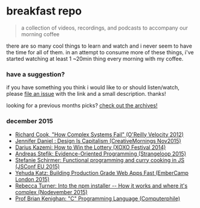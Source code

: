 # breakfast repo
> a collection of videos, recordings, and podcasts to accompany our morning coffee

there are so many cool things to learn and watch and i never seem to have the time for all of them. in an attempt to consume more of these things, i've started watching at least 1 ~20min thing every morning with my coffee.

### have a suggestion?

if you have something you think i would like to or should listen/watch, please [file an issue](https://github.com/ashleygwilliams/breakfast-repo/issues/new) with the link and a small description. thanks!

looking for a previous months picks? [check out the archives!](https://github.com/ashleygwilliams/breakfast-repo/tree/master/archives) 

### december 2015

- [Richard Cook, "How Complex Systems Fail" (O'Reilly Velocity 2012)](https://www.youtube.com/watch?v=2S0k12uZR14)
- [Jennifer Daniel : Design Is Capitalism (CreativeMornings Nov2015)](https://www.youtube.com/watch?v=O4s-H9R7uvY)
- [Darius Kazemi: How to Win the Lottery (XOXO Festival 2014)](https://www.youtube.com/watch?v=l_F9jxsfGCw)
- [Andreas Stefik: Evidence-Oriented Programming (Strangeloop 2015)](https://www.youtube.com/watch?v=uEFrE6cgVNY)
- [Stefanie Schirmer: Functional programming and curry cooking in JS (JSConf EU 2015)](https://www.youtube.com/watch?v=6Qx5ZAbfqjo)
- [Yehuda Katz: Building Production Grade Web Apps Fast (EmberCamp London 2015)](https://www.youtube.com/watch?v=gk-xyLM7R4g)
- [Rebecca Turner: Into the npm installer -- How it works and where it's complex (Nodevember 2015)](https://www.youtube.com/watch?v=3ShkpzavVFM)
- [Prof Brian Kenighan: "C" Programming Language (Computerphile)](https://www.youtube.com/watch?v=de2Hsvxaf8M)
